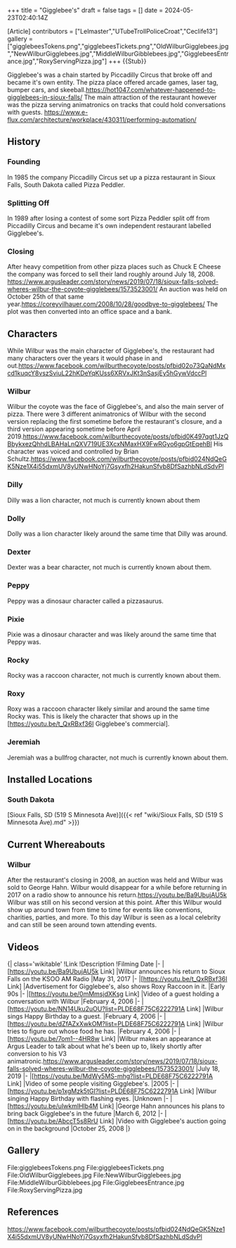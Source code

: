 +++
title = "Gigglebee's"
draft = false
tags = []
date = 2024-05-23T02:40:14Z

[Article]
contributors = ["Lelmaster","UTubeTrollPoliceCroat","Ceclife13"]
gallery = ["gigglebeesTokens.png","gigglebeesTickets.png","OldWilburGigglebees.jpg","NewWilburGigglebees.jpg","MiddleWilburGibblebees.jpg","GigglebeesEntrance.jpg","RoxyServingPizza.jpg"]
+++
{{Stub}}

Gigglebee's was a chain started by Piccadilly Circus that broke off and became it's own entity. The pizza place offered arcade games, laser tag, bumper cars, and skeeball.<ref>https://hot1047.com/whatever-happened-to-gigglebees-in-sioux-falls/</ref> The main attraction of the restaurant however was the pizza serving animatronics on tracks that could  hold conversations with guests. <ref>https://www.e-flux.com/architecture/workplace/430311/performing-automation/</ref>

## History ##

### Founding ###
In 1985 the company Piccadilly Circus set up a pizza restaurant in Sioux Falls, South Dakota called Pizza Peddler.

### Splitting Off ###
In 1989 after losing a contest of some sort Pizza Peddler split off from Piccadilly Circus and became it's own independent restaurant labelled Gigglebee's.

### Closing ###
After heavy competition from other pizza places such as Chuck E Cheese the company was forced to sell their land roughly around July 18, 2008. <ref>https://www.argusleader.com/story/news/2019/07/18/sioux-falls-solved-wheres-wilbur-the-coyote-gigglebees/1573523001/</ref> An auction was held on October 25th of that same year.<ref name=':0'>https://coreyvilhauer.com/2008/10/28/goodbye-to-gigglebees/</ref> The plot was then converted into an office space and a bank. 

## Characters ##
While Wilbur was the main character of Gigglebee's, the restaurant had many characters over the years it would phase in and out.<ref>https://www.facebook.com/wilburthecoyote/posts/pfbid02o73QaNdMxcd1kuqcY8vszSviuL22hKDeYqKUss6XRVxJKt3nSasjEy5hGywVdccPl</ref>

### Wilbur ###
Wilbur the coyote was the face of Gigglebee's, and also the main server of pizza. There were 3 different animatronics of Wilbur with the second version replacing the first sometime before the restaurant's closure, and a third version appearing sometime before April 2019.<ref>https://www.facebook.com/wilburthecoyote/posts/pfbid0K497qgt1JzQBbykxezQhhdLBAHaLnQXV719UE3XcxNMaxHX9FwRGyo6gpGtEqehBl</ref> His character was voiced and controlled by Brian Schultz.<ref>https://www.facebook.com/wilburthecoyote/posts/pfbid024NdQeGK5Nze1X4i55dxmUV8yUNwHNoYj7Gsyxfh2HakunSfvb8DfSazhbNLdSdvPl</ref>

### Dilly ###
Dilly was a lion character, not much is currently known about them

### Dolly ###
Dolly was a lion character likely around the same time that Dilly was around.

### Dexter ###
Dexter was a bear character, not much is currently known about them.

### Peppy ###
Peppy was a dinosaur character called a pizzasaurus.

### Pixie ###
Pixie was a dinosaur character and was likely around the same time that Peppy was.

### Rocky ###
Rocky was a raccoon character, not much is currently known about them.

### Roxy ###
Roxy was a raccoon character likely similar and around the same time Rocky was. This is likely the character that shows up in the [https://youtu.be/t_QxRBxf36I Gigglebee's commercial].

### Jeremiah ###
Jeremiah was a bullfrog character, not much is currently known about them.

## Installed Locations ##

### South Dakota ###
[Sioux Falls, SD (519 S Minnesota Ave)]({{< ref "wiki/Sioux Falls, SD (519 S Minnesota Ave).md" >}})

## Current Whereabouts ##

### Wilbur ###
After the restaurant's closing in 2008, an auction was held and Wilbur was sold to George Hahn. Wilbur would disappear for a while before returning in 2017 on a radio show to announce his return.<ref>https://youtu.be/Ba9UbujAU5k</ref> Wilbur was still on his second version at this point. After this Wilbur would show up around town from time to time for events like conventions, charities, parties, and more. To this day Wilbur is seen as a local celebrity and can still be seen around town attending events.

## Videos ##
{| class='wikitable'
!Link
!Description
!Filming Date
|-
|[https://youtu.be/Ba9UbujAU5k Link]
|Wilbur announces his return to Sioux Falls on the KSOO AM Radio
|May 31, 2017
|-
|[https://youtu.be/t_QxRBxf36I Link]
|Advertisement for Gigglebee's, also shows Roxy Raccoon in it.
|Early 90s
|-
|[https://youtu.be/0mMmsjdXKsg Link]
|Video of a guest holding a conversation with Wilbur
|February 4, 2006
|-
|[https://youtu.be/NN14Uku2uOU?list=PLDE68F75C6222791A Link]
|Wilbur sings Happy Birthday to a guest.
|February 4, 2006
|-
|[https://youtu.be/dZfAZxXwkOM?list=PLDE68F75C6222791A Link]
|Wilbur tries to figure out whose food he has.
|February 4, 2006
|-
|[https://youtu.be/7om1--4HR8w Link]
|Wilbur makes an appearance at Argus Leader to talk about what he's been up to, likely shortly after conversion to his V3 animatronic.<ref>https://www.argusleader.com/story/news/2019/07/18/sioux-falls-solved-wheres-wilbur-the-coyote-gigglebees/1573523001/</ref>
|July 18, 2019
|-
|[https://youtu.be/MdWy5MS-mhg?list=PLDE68F75C6222791A Link]
|Video of some people visiting Gigglebee's.
|2005
|-
|[https://youtu.be/p1xgMzk5tGI?list=PLDE68F75C6222791A Link]
|Wilbur singing Happy Birthday with flashing eyes.
|Unknown
|-
|[https://youtu.be/uIwkmlHlb4M Link]
|George Hahn announces his plans to bring back Gigglebee's in the future
|March 6, 2012
|-
|[https://youtu.be/AbccT5s8RrU Link]
|Video with Gigglebee's auction going on in the background
|October 25, 2008<ref name=':0' />
|}

## Gallery ##
<gallery>
File:gigglebeesTokens.png
File:gigglebeesTickets.png
File:OldWilburGigglebees.jpg
File:NewWilburGigglebees.jpg
File:MiddleWilburGibblebees.jpg
File:GigglebeesEntrance.jpg
File:RoxyServingPizza.jpg
</gallery>

## References ##
https://www.facebook.com/wilburthecoyote/posts/pfbid024NdQeGK5Nze1X4i55dxmUV8yUNwHNoYj7Gsyxfh2HakunSfvb8DfSazhbNLdSdvPl
